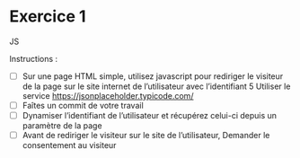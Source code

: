 # Exercice 1
JS

Instructions : 
 - [ ] Sur une page HTML simple, utilisez javascript pour rediriger le visiteur de la page sur le site internet de l’utilisateur avec l’identifiant 5 Utiliser le service https://jsonplaceholder.typicode.com/
 - [ ] Faîtes un commit de votre travail
 - [ ] Dynamiser l’identifiant de l’utilisateur et récupérez celui-ci depuis un paramètre de la page
 - [ ] Avant de rediriger le visiteur sur le site de l’utilisateur, Demander le consentement au visiteur
